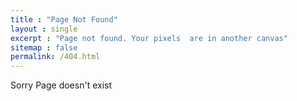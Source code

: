 ```yaml
---
title : "Page Not Found"
layout : single
excerpt : "Page not found. Your pixels  are in another canvas"
sitemap : false
permalink: /404.html
---
```

Sorry Page doesn't exist

<script type="text/javascript">
  var GOOG_FIXURL_LANG = 'en';
  var GOOG_FIXURL_SITE = '{{ site.url }}'
</script>
<script type="text/javascript"
  src="//linkhelp.clients.google.com/tbproxy/lh/wm/fixurl.js">
</script>